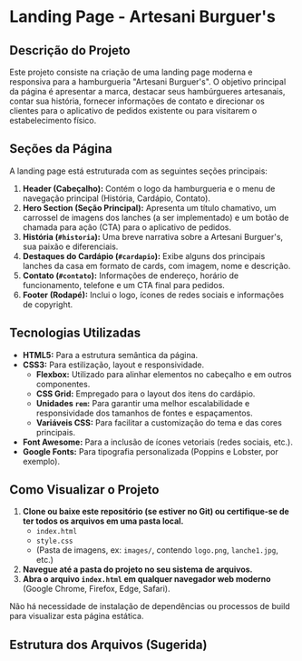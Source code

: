 # Landing Page - Artesani Burguer's

## Descrição do Projeto

Este projeto consiste na criação de uma landing page moderna e responsiva para a hamburgueria "Artesani Burguer's". O objetivo principal da página é apresentar a marca, destacar seus hambúrgueres artesanais, contar sua história, fornecer informações de contato e direcionar os clientes para o aplicativo de pedidos existente ou para visitarem o estabelecimento físico.

## Seções da Página

A landing page está estruturada com as seguintes seções principais:

1.  **Header (Cabeçalho):** Contém o logo da hamburgueria e o menu de navegação principal (História, Cardápio, Contato).
2.  **Hero Section (Seção Principal):** Apresenta um título chamativo, um carrossel de imagens dos lanches (a ser implementado) e um botão de chamada para ação (CTA) para o aplicativo de pedidos.
3.  **História (`#historia`):** Uma breve narrativa sobre a Artesani Burguer's, sua paixão e diferenciais.
4.  **Destaques do Cardápio (`#cardapio`):** Exibe alguns dos principais lanches da casa em formato de cards, com imagem, nome e descrição.
5.  **Contato (`#contato`):** Informações de endereço, horário de funcionamento, telefone e um CTA final para pedidos.
6.  **Footer (Rodapé):** Inclui o logo, ícones de redes sociais e informações de copyright.

## Tecnologias Utilizadas

* **HTML5:** Para a estrutura semântica da página.
* **CSS3:** Para estilização, layout e responsividade.
    * **Flexbox:** Utilizado para alinhar elementos no cabeçalho e em outros componentes.
    * **CSS Grid:** Empregado para o layout dos itens do cardápio.
    * **Unidades `rem`:** Para garantir uma melhor escalabilidade e responsividade dos tamanhos de fontes e espaçamentos.
    * **Variáveis CSS:** Para facilitar a customização do tema e das cores principais.
* **Font Awesome:** Para a inclusão de ícones vetoriais (redes sociais, etc.).
* **Google Fonts:** Para tipografia personalizada (Poppins e Lobster, por exemplo).

## Como Visualizar o Projeto

1.  **Clone ou baixe este repositório (se estiver no Git) ou certifique-se de ter todos os arquivos em uma pasta local.**
    * `index.html`
    * `style.css`
    * (Pasta de imagens, ex: `images/`, contendo `logo.png`, `lanche1.jpg`, etc.)
2.  **Navegue até a pasta do projeto no seu sistema de arquivos.**
3.  **Abra o arquivo `index.html` em qualquer navegador web moderno** (Google Chrome, Firefox, Edge, Safari).

Não há necessidade de instalação de dependências ou processos de build para visualizar esta página estática.

## Estrutura dos Arquivos (Sugerida)
